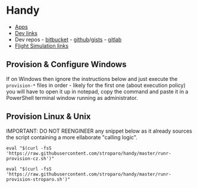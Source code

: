 # Handy

* [Apps](https://www.notion.so/Apps-a0911d71491446678fb3c3a8233cbe5b)
* [Dev links](https://github.com/stroparo/devlinks#dev-links)
* Dev repos - [bitbucket](https://bitbucket.org/dashboard/repositories?projectKey=STMAIN&projectOwner=%7B0aefcc98-9b42-4cd9-86b8-e49f49e007ea%7D) - [github](https://github.com/stroparo?tab=repositories&q=&type=source)/[gists](https://gist.github.com/stroparo) - [gitlab](https://gitlab.com/dashboard/projects?personal=true&sort=name_asc)
* [Flight Simulation links](https://www.notion.so/Flight-Simulation-links-b3ac9d0d96c34fe3b07803ce99b55510)

## Provision & Configure Windows

If on Windows then ignore the instructions below and just execute the ```provision-*``` files in order - likely for the first one (about execution policy) you will have to open it up in notepad, copy the command and paste it in a PowerShell terminal window running as administrator.

## Provision Linux & Unix

IMPORTANT:
DO NOT REENGINEER any snippet below as it already sources the script containing a more ellaborate "calling logic".

```
eval "$(curl -fsS 'https://raw.githubusercontent.com/stroparo/handy/master/runr-provision-cz.sh')"
```

```
eval "$(curl -fsS 'https://raw.githubusercontent.com/stroparo/handy/master/runr-provision-stroparo.sh')"
```
